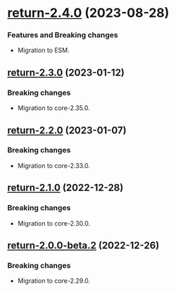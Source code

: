 <a name="return-2.4.0"></a>
# [return-2.4.0](https://github.com/ditsmod/ditsmod/releases/tag/return-2.4.0) (2023-08-28)

### Features and Breaking changes

- Migration to ESM.

<a name="return-2.3.0"></a>
## [return-2.3.0](https://github.com/ditsmod/ditsmod/releases/tag/return-2.3.0) (2023-01-12)

### Breaking changes

- Migration to core-2.35.0.

<a name="return-2.2.0"></a>
## [return-2.2.0](https://github.com/ditsmod/ditsmod/releases/tag/return-2.2.0) (2023-01-07)

### Breaking changes

- Migration to core-2.33.0.

<a name="return-2.1.0"></a>
## [return-2.1.0](https://github.com/ditsmod/ditsmod/releases/tag/return-2.1.0) (2022-12-28)

### Breaking changes

- Migration to core-2.30.0.

<a name="return-2.0.0-beta.2"></a>
## [return-2.0.0-beta.2](https://github.com/ditsmod/ditsmod/releases/tag/return-2.0.0-beta.2) (2022-12-26)

### Breaking changes

- Migration to core-2.29.0.

